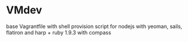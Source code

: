 VMdev
=====

base Vagrantfile with shell provision script for nodejs with yeoman, sails, flatiron and harp + ruby 1.9.3 with compass
